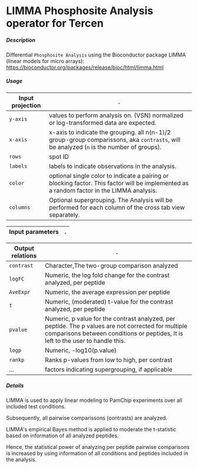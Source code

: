 # LIMMA Phosphosite Analysis operator for Tercen

##### Description

Differential `Phosphosite Analysis` using the Bioconductor package LIMMA (linear models for micro arrays):
https://bioconductor.org/packages/release/bioc/html/limma.html


##### Usage



Input projection|.
---|---
`y-axis` | values to perform analysis on. (VSN) normalized or log-transformed data are expected.
`x-axis` | x-axis to indicate the grouping. all n(n-1)/2 group-group comparissons, aka `contrasts`,  will be analyzed (`n` is the number of groups).
`rows` | spot ID
`labels`| labels to indicate observations in the analysis.
`color`| optional single color to indicate a pairing or blocking factor. This factor will be implemented as a random factor in the LIMMA analysis.
`columns`| Optional supergrouping. The Analysis will be performed for each column of the cross tab view separately.


Input parameters|.
---|---


Output relations|.
---|---
`contrast`|Character,The two-group comparison analyzed
`logFC`|Numeric, the log fold change for the contrast analyzed, per peptide
`AveExpr`| Numeric, the average expression per peptide
`t`|Numeric, (moderated)  t-value for the contrast analyzed, per peptide
`pvalue`|Numeric, p value for the contrast analyzed, per peptide. The p values are not corrected for multiple comparisons between conditions or peptides, It is left to the user to handle this.
`logp`| Numeric, -log10(p.value)
`rankp`| Ranks p-values from low to high, per contrast
...|factors indicating supergrouping, if applicable

##### Details

LIMMA is used to apply linear modeling to PamChip experiments over all included test conditions.

Subsequently, all pairwise comparissons (contrasts) are analyzed.

LIMMA's empirical Bayes method is applied to moderate the t-statistic based on information of all analyzed peptides.

Hence, the statistical power of analyzing per peptide pairwise comparisons is increased by using information of all conditions and peptides included in the analysis.






 
 

